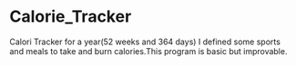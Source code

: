 # Calorie_Tracker

Calori Tracker for a year(52 weeks and 364 days) I defined some sports and meals to take and burn calories.This program is basic but improvable.

